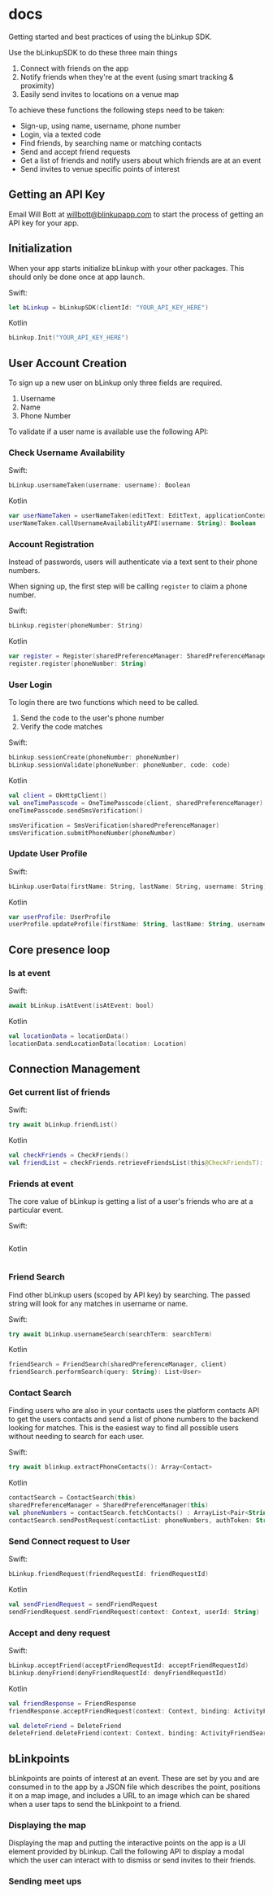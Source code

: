 # docs

Getting started and best practices of using the bLinkup SDK.

Use the bLinkupSDK to do these three main things

1. Connect with friends on the app
2. Notify friends when they're at the event (using smart tracking & proximity)
3. Easily send invites to locations on a venue map

To achieve these functions the following steps need to be taken:

- Sign-up, using name, username, phone number
- Login, via a texted code
- Find friends, by searching name or matching contacts
- Send and accept friend requests
- Get a list of friends and notify users about which friends are at an event
- Send invites to venue specific points of interest

## Getting an API Key

Email Will Bott at [willbott@blinkupapp.com](mailto:willbott@blinkupapp.com) to start the process of getting an API key for your app.

## Initialization

When your app starts initialize bLinkup with your other packages. This should only be done once at app launch.

Swift:

```swift
let bLinkup = bLinkupSDK(clientId: "YOUR_API_KEY_HERE")
```

Kotlin

```kotlin
bLinkup.Init("YOUR_API_KEY_HERE")
```

## User Account Creation

To sign up a new user on bLinkup only three fields are required.

1. Username
2. Name
3. Phone Number

To validate if a user name is available use the following API:

### Check Username Availability

Swift:

```swift
bLinkup.usernameTaken(username: username): Boolean
```

Kotlin

```kotlin
var userNameTaken = userNameTaken(editText: EditText, applicationContext: Context)
userNameTaken.callUsernameAvailabilityAPI(username: String): Boolean

```

### Account Registration

Instead of passwords, users will authenticate via a text sent to their phone numbers.

When signing up, the first step will be calling `register` to claim a phone number.

Swift:

```swift
bLinkup.register(phoneNumber: String)
```

Kotlin

```kotlin
var register = Register(sharedPreferenceManager: SharedPreferenceManager)
register.register(phoneNumber: String)
```

### User Login

To login there are two functions which need to be called.

1. Send the code to the user's phone number
2. Verify the code matches

Swift:

```swift
bLinkup.sessionCreate(phoneNumber: phoneNumber)
bLinkup.sessionValidate(phoneNumber: phoneNumber, code: code)
```

Kotlin

```kotlin
val client = OkHttpClient()
val oneTimePasscode = OneTimePasscode(client, sharedPreferenceManager)
oneTimePasscode.sendSmsVerification()

smsVerification = SmsVerification(sharedPreferenceManager)
smsVerification.submitPhoneNumber(phoneNumber)
```

### Update User Profile

Swift:

```swift
bLinkup.userData(firstName: String, lastName: String, username: String): User
```

Kotlin

```kotlin
var userProfile: UserProfile
userProfile.updateProfile(firstName: String, lastName: String, username: String): User
```

## Core presence loop

### Is at event

Swift:

```swift
await bLinkup.isAtEvent(isAtEvent: bool)
```

Kotlin

```kotlin
val locationData = locationData()
locationData.sendLocationData(location: Location)
```

## Connection Management

### Get current list of friends

Swift:

```swift
try await bLinkup.friendList()
```

Kotlin

```kotlin
val checkFriends = CheckFriends()
val friendList = checkFriends.retrieveFriendsList(this@CheckFriendsT): List<String>
```

### Friends at event

The core value of bLinkup is getting a list of a user's friends who are at a particular event.

Swift:

```swift

```

Kotlin

```kotlin

```

### Friend Search

Find other bLinkup users (scoped by API key) by searching. The passed string will look for any matches in username or name.

Swift:

```swift
try await bLinkup.usernameSearch(searchTerm: searchTerm)
```

Kotlin

```kotlin
friendSearch = FriendSearch(sharedPreferenceManager, client)
friendSearch.performSearch(query: String): List<User>
```

### Contact Search

Finding users who are also in your contacts uses the platform contacts API to get the users contacts and send a list of phone numbers to the backend looking for matches. This is the easiest way to find all possible users without needing to search for each user.

Swift:

```swift
try await blinkup.extractPhoneContacts(): Array<Contact>
```

Kotlin

```kotlin
contactSearch = ContactSearch(this)
sharedPreferenceManager = SharedPreferenceManager(this)
val phoneNumbers = contactSearch.fetchContacts() : ArrayList<Pair<String, String>>
contactSearch.sendPostRequest(contactList: phoneNumbers, authToken: String) Array<Contact>

```

### Send Connect request to User

Swift:

```swift
bLinkup.friendRequest(friendRequestId: friendRequestId)
```

Kotlin

```kotlin
val sendFriendRequest = sendFriendRequest
sendFriendRequest.sendFriendRequest(context: Context, userId: String)
```

### Accept and deny request

Swift:

```swift
bLinkup.acceptFriend(acceptFriendRequestId: acceptFriendRequestId)
bLinkup.denyFriend(denyFriendRequestId: denyFriendRequestId)
```

Kotlin

```kotlin
val friendResponse = FriendResponse
friendResponse.acceptFriendRequest(context: Context, binding: ActivityFriendSearchBinding): Unit

val deleteFriend = DeleteFriend
deleteFriend.deleteFriend(context: Context, binding: ActivityFriendSearchBinding): Unit

```

## bLinkpoints

bLinkpoints are points of interest at an event. These are set by you and are consumed in to the app by a JSON file which describes the point, positions it on a map image, and includes a URL to an image which can be shared when a user taps to send the bLinkpoint to a friend.

### Displaying the map

Displaying the map and putting the interactive points on the app is a UI element provided by bLinkup. Call the following API to display a modal  which the user can interact with to dismiss or send invites to their friends.

### Sending meet ups
